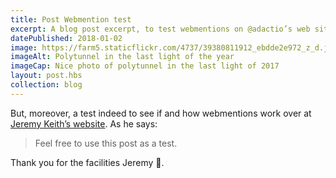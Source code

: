```yaml
---
title: Post Webmention test
excerpt: A blog post excerpt, to test webmentions on @adactio’s web site
datePublished: 2018-01-02
image: https://farm5.staticflickr.com/4737/39380811912_ebdde2e972_z_d.jpg
imageAlt: Polytunnel in the last light of the year
imageCap: Nice photo of polytunnel in the last light of 2017
layout: post.hbs
collection: blog
---
```


But, moreover, a test indeed to see if and how webmentions work over at [Jeremy Keith’s website](https://adactio.com/journal/6495). As he says:

> Feel free to use this post as a test.

Thank you for the facilities Jeremy 🙂.

